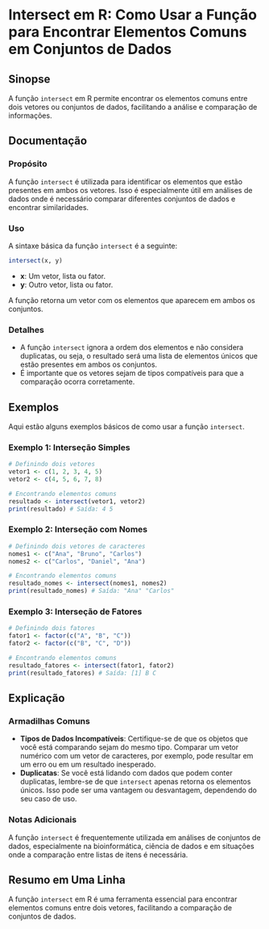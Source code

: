 <!--
Meta Description: # Intersect em R: Como Usar a Função para Encontrar Elementos Comuns em Conjuntos de Dados ## Sinopse A função `intersect` em R permite encontrar os e...
Meta Keywords: intersect, elementos, função, dados, que
-->

# Intersect em R: Como Usar a Função para Encontrar Elementos Comuns em Conjuntos de Dados

## Sinopse
A função `intersect` em R permite encontrar os elementos comuns entre dois vetores ou conjuntos de dados, facilitando a análise e comparação de informações.

## Documentação
### Propósito
A função `intersect` é utilizada para identificar os elementos que estão presentes em ambos os vetores. Isso é especialmente útil em análises de dados onde é necessário comparar diferentes conjuntos de dados e encontrar similaridades.

### Uso
A sintaxe básica da função `intersect` é a seguinte:

```R
intersect(x, y)
```

- **x**: Um vetor, lista ou fator.
- **y**: Outro vetor, lista ou fator.

A função retorna um vetor com os elementos que aparecem em ambos os conjuntos.

### Detalhes
- A função `intersect` ignora a ordem dos elementos e não considera duplicatas, ou seja, o resultado será uma lista de elementos únicos que estão presentes em ambos os conjuntos.
- É importante que os vetores sejam de tipos compatíveis para que a comparação ocorra corretamente.

## Exemplos
Aqui estão alguns exemplos básicos de como usar a função `intersect`.

### Exemplo 1: Interseção Simples
```R
# Definindo dois vetores
vetor1 <- c(1, 2, 3, 4, 5)
vetor2 <- c(4, 5, 6, 7, 8)

# Encontrando elementos comuns
resultado <- intersect(vetor1, vetor2)
print(resultado) # Saída: 4 5
```

### Exemplo 2: Interseção com Nomes
```R
# Definindo dois vetores de caracteres
nomes1 <- c("Ana", "Bruno", "Carlos")
nomes2 <- c("Carlos", "Daniel", "Ana")

# Encontrando elementos comuns
resultado_nomes <- intersect(nomes1, nomes2)
print(resultado_nomes) # Saída: "Ana" "Carlos"
```

### Exemplo 3: Interseção de Fatores
```R
# Definindo dois fatores
fator1 <- factor(c("A", "B", "C"))
fator2 <- factor(c("B", "C", "D"))

# Encontrando elementos comuns
resultado_fatores <- intersect(fator1, fator2)
print(resultado_fatores) # Saída: [1] B C
```

## Explicação
### Armadilhas Comuns
- **Tipos de Dados Incompatíveis**: Certifique-se de que os objetos que você está comparando sejam do mesmo tipo. Comparar um vetor numérico com um vetor de caracteres, por exemplo, pode resultar em um erro ou em um resultado inesperado.
- **Duplicatas**: Se você está lidando com dados que podem conter duplicatas, lembre-se de que `intersect` apenas retorna os elementos únicos. Isso pode ser uma vantagem ou desvantagem, dependendo do seu caso de uso.

### Notas Adicionais
A função `intersect` é frequentemente utilizada em análises de conjuntos de dados, especialmente na bioinformática, ciência de dados e em situações onde a comparação entre listas de itens é necessária. 

## Resumo em Uma Linha
A função `intersect` em R é uma ferramenta essencial para encontrar elementos comuns entre dois vetores, facilitando a comparação de conjuntos de dados.